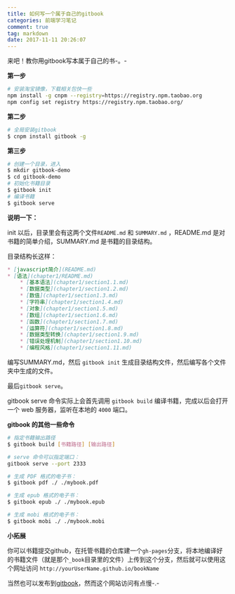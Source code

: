```yaml
---
title: 如何写一个属于自己的gitbook
categories: 前端学习笔记
comment: true
tag: markdown
date: 2017-11-11 20:26:07
---
```

来吧！教你用gitbook写本属于自己的书-。-

<!-- more -->

**第一步**
```bash
# 安装淘宝镜像，下载相关包快一些
npm install -g cnpm --registry=https://registry.npm.taobao.org
npm config set registry https://registry.npm.taobao.org/
```

**第二步**
```bash
# 全局安装gitbook
$ cnpm install gitbook -g
```

**第三步**
```bash
# 创建一个目录，进入
$ mkdir gitbook-demo
$ cd gitbook-demo
# 初始化书籍目录
$ gitbook init 
# 编译书籍
$ gitbook serve 
```

**说明一下：**

init 以后，目录里会有这两个文件`README.md` 和 `SUMMARY.md` ，README.md 是对书籍的简单介绍，SUMMARY.md 是书籍的目录结构。

目录结构长这样：

```md
* [javascript简介](README.md)
* [语法](chapter1/README.md)
    * [基本语法](chapter1/section1.1.md)
    * [数据类型](chapter1/section1.2.md)
    * [数值](chapter1/section1.3.md)
    * [字符串](chapter1/section1.4.md)
    * [对象](chapter1/section1.5.md)
    * [数组](chapter1/section1.6.md)
    * [函数](chapter1/section1.7.md)
    * [运算符](chapter1/section1.8.md)
    * [数据类型转换](chapter1/section1.9.md)
    * [错误处理机制](chapter1/section1.10.md)
    * [编程风格](chapter1/section1.11.md)
```

编写SUMMARY.md，然后 `gitbook init` 生成目录结构文件，然后编写各个文件夹中生成的文件。

最后`gitbook serve`。

gitbook serve 命令实际上会首先调用 `gitbook build` 编译书籍，完成以后会打开一个 web 服务器，监听在本地的 `4000` 端口。

**gitbook 的其他一些命令**

```bash
# 指定书籍输出路径
$ gitbook build [书籍路径] [输出路径]

# serve 命令可以指定端口：
gitbook serve --port 2333

# 生成 PDF 格式的电子书：
$ gitbook pdf ./ ./mybook.pdf

# 生成 epub 格式的电子书：
$ gitbook epub ./ ./mybook.epub

# 生成 mobi 格式的电子书：
$ gitbook mobi ./ ./mybook.mobi

```

**小拓展**

你可以书籍提交github，在托管书籍的仓库建一个`gh-pages`分支，将本地编译好的书籍文件（就是那个`_book`目录里的文件）上传到这个分支，然后就可以使用这个网址访问 `http://yourUserName.github.io/bookName`

当然也可以发布到[gitbook](https://www.gitbook.com/)，然而这个网站访问有点慢-.-

